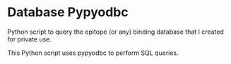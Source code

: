 # Database Pypyodbc
Python script to query the epitope (or any) binding database that I created for private use.

This Python script uses pypyodbc to perform SQL queries.
